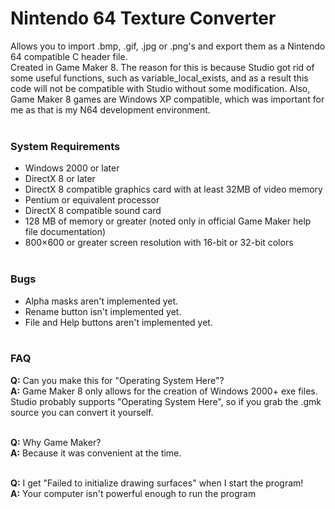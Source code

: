 # Nintendo 64 Texture Converter
Allows you to import .bmp, .gif, .jpg or .png's and export them as a Nintendo 64 compatible C header file.<br/>
Created in Game Maker 8. The reason for this is because Studio got rid of some useful functions, such as variable_local_exists, and as a result this code will not be compatible with Studio without some modification. Also, Game Maker 8 games are Windows XP compatible, which was important for me as that is my N64 development environment.<br/><br/>

### System Requirements
* Windows 2000 or later 
* DirectX 8 or later
* DirectX 8 compatible graphics card with at least 32MB of video memory
* Pentium or equivalent processor
* DirectX 8 compatible sound card
* 128 MB of memory or greater (noted only in official Game Maker help file documentation)
* 800×600 or greater screen resolution with 16-bit or 32-bit colors<br/><br/>

### Bugs
* Alpha masks aren't implemented yet.
* Rename button isn't implemented yet.
* File and Help buttons aren't implemented yet.<br/><br/>

### FAQ
**Q:** Can you make this for "Operating System Here"?<br/>
**A:** Game Maker 8 only allows for the creation of Windows 2000+ exe files. Studio probably supports "Operating System Here", so if you grab the .gmk source you can convert it yourself.<br/><br/>

**Q:** Why Game Maker?<br/>
**A:** Because it was convenient at the time.<br/><br/>

**Q:** I get "Failed to initialize drawing surfaces" when I start the program!<br/>
**A:** Your computer isn't powerful enough to run the program<br/><br/>